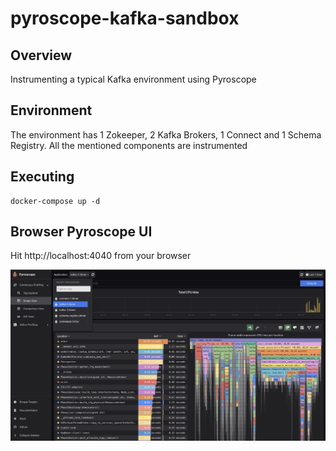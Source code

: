 # pyroscope-kafka-sandbox

## Overview
Instrumenting a typical Kafka environment using Pyroscope

## Environment

The environment has 1 Zokeeper, 2 Kafka Brokers, 1 Connect and 1 Schema Registry. All the mentioned components are instrumented

## Executing

```
docker-compose up -d
```

## Browser Pyroscope UI

Hit http://localhost:4040 from your browser

![PyroscopeUI](https://github.com/mcascallares/pyroscope-kafka-sandbox/raw/main/screenshots/pyroscope-ui.png)
